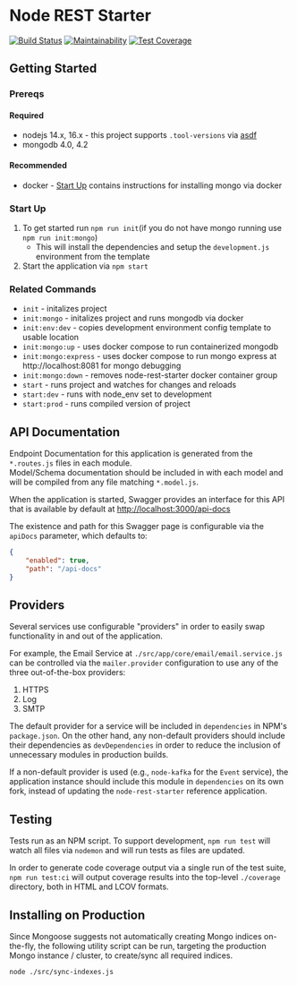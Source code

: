 # Node REST Starter

[![Build Status](https://travis-ci.org/Asymmetrik/node-rest-starter.svg?branch=develop)](https://travis-ci.org/Asymmetrik/node-rest-starter)
[![Maintainability](https://api.codeclimate.com/v1/badges/38b36e9f561532e17b23/maintainability)](https://codeclimate.com/github/Asymmetrik/node-rest-starter/maintainability)
[![Test Coverage](https://api.codeclimate.com/v1/badges/38b36e9f561532e17b23/test_coverage)](https://codeclimate.com/github/Asymmetrik/node-rest-starter/test_coverage)

## Getting Started

### Prereqs

#### Required

- nodejs 14.x, 16.x - this project supports `.tool-versions` via [asdf](https://asdf-vm.com/)
- mongodb 4.0, 4.2

#### Recommended

- docker - [Start Up](#start-up) contains instructions for installing mongo via docker

### Start Up

1. To get started run `npm run init`(if you do not have mongo running use `npm run init:mongo`)
   - This will install the dependencies and setup the `development.js` environment from the template
1. Start the application via `npm start`

### Related Commands

- `init` - initalizes project
- `init:mongo` - initalizes project and runs mongodb via docker
- `init:env:dev` - copies development environment config template to usable location
- `init:mongo:up` - uses docker compose to run containerized mongodb
- `init:mongo:express` - uses docker compose to run mongo express at http://localhost:8081 for mongo debugging
- `init:mongo:down` - removes node-rest-starter docker container group
- `start` - runs project and watches for changes and reloads
- `start:dev` - runs with node_env set to development
- `start:prod` - runs compiled version of project

## API Documentation

Endpoint Documentation for this application is generated from the `*.routes.js` files in each module.  
Model/Schema documentation should be included in with each model and will be compiled from any file matching `*.model.js`.

When the application is started, Swagger provides an interface for this API that is available by default at <http://localhost:3000/api-docs>

The existence and path for this Swagger page is configurable via the `apiDocs` parameter, which defaults to:

```json
{
	"enabled": true,
	"path": "/api-docs"
}
```

## Providers

Several services use configurable "providers" in order to easily swap functionality in and out of the application.

For example, the Email Service at `./src/app/core/email/email.service.js` can be controlled via the `mailer.provider` configuration to use any of the three out-of-the-box providers:

1. HTTPS
1. Log
1. SMTP

The default provider for a service will be included in `dependencies` in NPM's `package.json`. On the other hand, any non-default providers should include their dependencies as `devDependencies` in order to reduce the inclusion of unnecessary modules in production builds.

If a non-default provider is used (e.g., `node-kafka` for the `Event` service), the application instance should include this module in `dependencies` on its own fork, instead of updating the `node-rest-starter` reference application.

## Testing

Tests run as an NPM script. To support development, `npm run test` will watch all files via `nodemon` and will run tests as files are updated.

In order to generate code coverage output via a single run of the test suite, `npm run test:ci` will output coverage results into the top-level `./coverage` directory, both in HTML and LCOV formats.

## Installing on Production

Since Mongoose suggests not automatically creating Mongo indices on-the-fly, the following utility script can be run, targeting the production Mongo instance / cluster, to create/sync all required indices.

`node ./src/sync-indexes.js`


